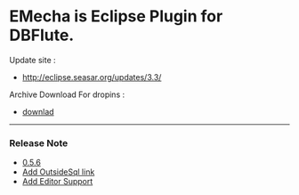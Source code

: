# EMecha is Eclipse Plugin for DBFlute. #

Update site : 
* http://eclipse.seasar.org/updates/3.3/

Archive Download For dropins : 
* [downlad](https://raw.github.com/seasarorg/dbflute-emecha/master/emecha.zip)

-----------
### Release Note ###

* [0.5.6](https://github.com/seasarorg/dbflute-emecha/releases/tag/0.5.6) 
 * [Add OutsideSql link](https://github.com/seasarorg/dbflute-emecha/pull/1)
 * [Add Editor Support](https://github.com/seasarorg/dbflute-emecha/pull/2)
